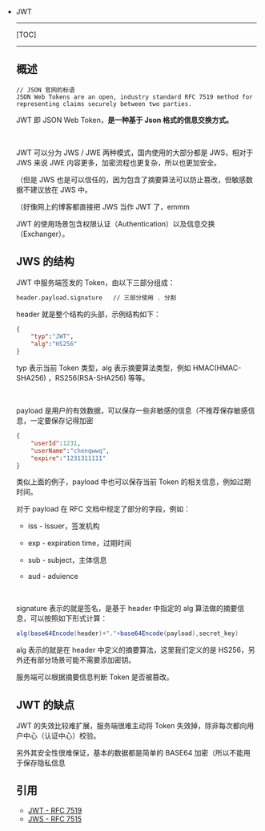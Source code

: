 - JWT

  ---

  [TOC]

  ---

  ## 概述

  ```
  // JSON 官网的标语
  JSON Web Tokens are an open, industry standard RFC 7519 method for representing claims securely between two parties.
  ```

  

  JWT 即 JSON Web Token，**是一种基于 Json 格式的信息交换方式。**

  <br>

  JWT 可以分为 JWS / JWE 两种模式，国内使用的大部分都是 JWS，相对于 JWS 来说 JWE 内容更多，加密流程也更复杂，所以也更加安全。

  （但是 JWS 也是可以信任的，因为包含了摘要算法可以防止篡改，但敏感数据不建议放在 JWS 中。

  （好像网上的博客都直接把 JWS 当作 JWT 了，emmm

  

  JWT 的使用场景包含权限认证（Authentication）以及信息交换（Exchanger）。

  

  ## JWS 的结构

  JWT 中服务端签发的 Token，由以下三部分组成：

  ```txt
  header.payload.signature   // 三部分使用 . 分割
  ```

  header 就是整个结构的头部，示例结构如下：

  ```json
  {
      "typ":"JWT",
      "alg":"HS256"
  }
  ```

  typ 表示当前 Token 类型，alg 表示摘要算法类型，例如 HMAC(HMAC-SHA256) ，RS256(RSA-SHA256)  等等。

  <br>

  payload 是用户的有效数据，可以保存一些非敏感的信息（不推荐保存敏感信息，一定要保存记得加密

  ```json
  {
      "userId":1231,
      "userName":"chenqwwq",
      "expire":"1231311111"
  }
  ```

  类似上面的例子，payload 中也可以保存当前 Token 的相关信息，例如过期时间。

  对于 payload 在 RFC 文档中规定了部分的字段，例如：

  - iss - Issuer，签发机构

  - exp - expiration time，过期时间
  - sub - subject，主体信息
  - aud - aduience

  <br>

  signature 表示的就是签名，是基于 header 中指定的 alg 算法做的摘要信息，可以按照如下形式计算：

  ```java
  alg(base64Encode(header)+"."+base64Encode(payload),secret_key) 
  ```

  alg 表示的就是在 header 中定义的摘要算法，这里我们定义的是 HS256，另外还有部分场景可能不需要添加密钥。

  

  服务端可以根据摘要信息判断 Token 是否被篡改。

  

  ## JWT 的缺点

  JWT 的失效比较难扩展，服务端很难主动将 Token 失效掉，除非每次都向用户中心（认证中心）校验。

  另外其安全性很难保证，基本的数据都是简单的 BASE64 加密（所以不能用于保存隐私信息

  

  

  ## 引用

  - [JWT - RFC 7519](https://datatracker.ietf.org/doc/html/rfc7519#section-4.1)
  - [JWS - RFC 7515](https://www.rfc-editor.org/rfc/rfc7515.html)